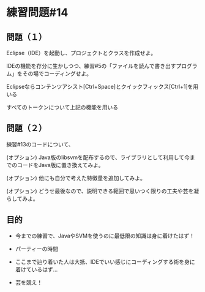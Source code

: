 # 練習問題#14


## 問題（１）
Eclipse（IDE）を起動し、プロジェクトとクラスを作成せよ。

IDEの機能を存分に生かしつつ、練習#5の「ファイルを読んで書き出すプログラム」をその場でコーディングせよ。

Eclipseならコンテンツアシスト[Ctrl+Space]とクイックフィックス[Ctrl+1]を用いる

すべてのトークンについて上記の機能を用いる


## 問題（２）
練習#13のコードについて、

(オプション)
Java版のlibsvmを配布するので、ライブラリとして利用して今までのコードをJava版に置き換えてみよ。

(オプション)
他にも自分で考えた特徴量を追加してみよ。

(オプション)
どうせ最後なので、説明できる範囲で思いつく限りの工夫や芸を凝らしてみよ。


## 目的

- 今までの練習で、JavaやSVMを使うのに最低限の知識は身に着けたはず！

- パーティーの時間

- ここまで辿り着いた人は大抵、IDEでいい感じにコーディングする術を身に着けているはず…

- 芸を競え！